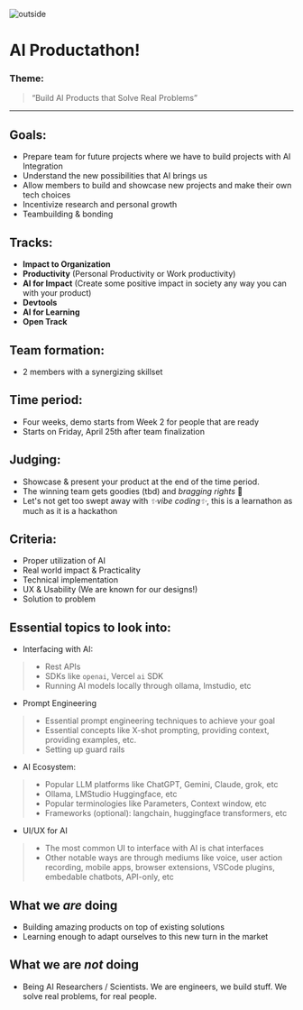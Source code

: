 ![outside](https://outside.studio/wp-content/uploads/2023/09/OG_Home.png)

# AI Productathon!
### Theme:
> “Build AI Products that Solve Real Problems”

---

## Goals:
- Prepare team for future projects where we have to build projects with AI Integration
- Understand the new possibilities that AI brings us
- Allow members to build and showcase new projects and make their own tech choices
- Incentivize research and personal growth
- Teambuilding & bonding

## Tracks:
- **Impact to Organization**
- **Productivity** (Personal Productivity or Work productivity)
- **AI for Impact** (Create some positive impact in society any way you can with your product)
- **Devtools**
- **AI for Learning**
- **Open Track**

## Team formation:
- 2 members with a synergizing skillset

## Time period:
- Four weeks, demo starts from Week 2 for people that are ready
- Starts on Friday, April 25th after team finalization

## Judging:
- Showcase & present your product at the end of the time period.
- The winning team gets goodies (tbd) and *bragging rights* 🥳
- Let's not get too swept away with *✨vibe coding✨*, this is a learnathon as much as it is a hackathon

## Criteria:
- Proper utilization of AI
- Real world impact & Practicality
- Technical implementation
- UX & Usability (We are known for our designs!)
- Solution to problem

## Essential topics to look into:
- Interfacing with AI:
> - Rest APIs
> - SDKs like `openai`, Vercel `ai` SDK
> - Running AI models locally through ollama, lmstudio, etc
	
- Prompt Engineering
> - Essential prompt engineering techniques to achieve your goal
> - Essential concepts like X-shot prompting, providing context, providing examples, etc.
> - Setting up guard rails
	
- AI Ecosystem:
> - Popular LLM platforms like ChatGPT, Gemini, Claude, grok, etc
> - Ollama, LMStudio Huggingface, etc
> - Popular terminologies like Parameters, Context window, etc
> - Frameworks (optional): langchain, huggingface transformers, etc
	
- UI/UX for AI
> - The most common UI to interface with AI is chat interfaces
> - Other notable ways are through mediums like voice, user action recording, mobile apps, browser extensions, VSCode plugins, embedable chatbots, API-only, etc

## What we *are* doing
- Building amazing products on top of existing solutions
- Learning enough to adapt ourselves to this new turn in the market

## What we are *not* doing
- Being AI Researchers / Scientists. We are engineers, we build stuff. We solve real problems, for real people.
